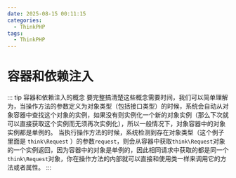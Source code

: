 ```yaml
---
date: 2025-08-15 00:11:15
categories:
  - ThinkPHP
tags:
  - ThinkPHP
---
```


# 容器和依赖注入

::: tip 容器和依赖注入的概念
要完整搞清楚这些概念需要时间，我们可以简单理解为，当操作方法的参数定义为对象类型（包括接口类型）的时候，系统会自动从对象容器中查找这个对象的实例，如果没有则实例化一个新的对象实例（那么下次就可以直接获取这个实例而无须再次实例化），所以一般情况下，对象容器中的对象实例都是单例的。
当执行操作方法的时候，系统检测到存在对象类型（这个例子里面是 `think\Request` ）的参数`request`，则会从容器中获取`think\Request`对象的一个实例返回，因为容器中的对象是单例的，因此相同请求中获取的都是同一个`think\Request`对象，你在操作方法的内部就可以直接和使用类一样来调用它的方法或者属性。
:::
